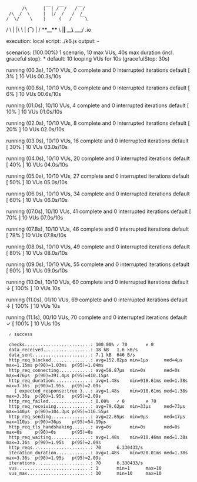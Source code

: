           /\      |‾‾| /‾‾/   /‾‾/
     /\  /  \     |  |/  /   /  /
    /  \/    \    |     (   /   ‾‾\

/ \ | |\ \ | (‾) |
/ \***\*\_\_\*\*** \ |**| \_\_\ \_\_\_**/ .io

execution: local
script: ./k6.js
output: -

scenarios: (100.00%) 1 scenario, 10 max VUs, 40s max duration (incl. graceful stop): \* default: 10 looping VUs for 10s (gracefulStop: 30s)

running (00.3s), 10/10 VUs, 0 complete and 0 interrupted iterations
default [ 3% ] 10 VUs 00.3s/10s

running (00.6s), 10/10 VUs, 0 complete and 0 interrupted iterations
default [ 6% ] 10 VUs 00.6s/10s

running (01.0s), 10/10 VUs, 4 complete and 0 interrupted iterations
default [ 10% ] 10 VUs 01.0s/10s

running (02.0s), 10/10 VUs, 8 complete and 0 interrupted iterations
default [ 20% ] 10 VUs 02.0s/10s

running (03.0s), 10/10 VUs, 16 complete and 0 interrupted iterations
default [ 30% ] 10 VUs 03.0s/10s

running (04.0s), 10/10 VUs, 20 complete and 0 interrupted iterations
default [ 40% ] 10 VUs 04.0s/10s

running (05.0s), 10/10 VUs, 27 complete and 0 interrupted iterations
default [ 50% ] 10 VUs 05.0s/10s

running (06.0s), 10/10 VUs, 34 complete and 0 interrupted iterations
default [ 60% ] 10 VUs 06.0s/10s

running (07.0s), 10/10 VUs, 41 complete and 0 interrupted iterations
default [ 70% ] 10 VUs 07.0s/10s

running (07.8s), 10/10 VUs, 46 complete and 0 interrupted iterations
default [ 78% ] 10 VUs 07.8s/10s

running (08.0s), 10/10 VUs, 49 complete and 0 interrupted iterations
default [ 80% ] 10 VUs 08.0s/10s

running (09.0s), 10/10 VUs, 55 complete and 0 interrupted iterations
default [ 90% ] 10 VUs 09.0s/10s

running (10.0s), 10/10 VUs, 60 complete and 0 interrupted iterations
default ↓ [ 100% ] 10 VUs 10s

running (11.0s), 01/10 VUs, 69 complete and 0 interrupted iterations
default ↓ [ 100% ] 10 VUs 10s

running (11.1s), 00/10 VUs, 70 complete and 0 interrupted iterations
default ✓ [ 100% ] 10 VUs 10s

     ✓ success

     checks.........................: 100.00% ✓ 70       ✗ 0
     data_received..................: 18 kB   1.6 kB/s
     data_sent......................: 7.1 kB  646 B/s
     http_req_blocked...............: avg=152.82µs min=1µs      med=4µs   max=1.15ms p(90)=1.03ms  p(95)=1.04ms
     http_req_connecting............: avg=58.87µs  min=0s       med=0s    max=476µs  p(90)=391.4µs p(95)=410.15µs
     http_req_duration..............: avg=1.48s    min=918.61ms med=1.38s max=3.36s  p(90)=1.95s   p(95)=2.09s
       { expected_response:true }...: avg=1.48s    min=918.61ms med=1.38s max=3.36s  p(90)=1.95s   p(95)=2.09s
     http_req_failed................: 0.00%   ✓ 0        ✗ 70
     http_req_receiving.............: avg=79.62µs  min=33µs     med=73µs  max=140µs  p(90)=104.3µs p(95)=116.55µs
     http_req_sending...............: avg=22.65µs  min=9µs      med=17µs  max=110µs  p(90)=36µs    p(95)=54.19µs
     http_req_tls_handshaking.......: avg=0s       min=0s       med=0s    max=0s     p(90)=0s      p(95)=0s
     http_req_waiting...............: avg=1.48s    min=918.46ms med=1.38s max=3.36s  p(90)=1.95s   p(95)=2.09s
     http_reqs......................: 70      6.330433/s
     iteration_duration.............: avg=1.48s    min=920.01ms med=1.38s max=3.36s  p(90)=1.95s   p(95)=2.09s
     iterations.....................: 70      6.330433/s
     vus............................: 1       min=1      max=10
     vus_max........................: 10      min=10     max=10
